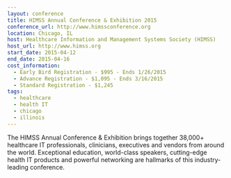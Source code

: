```yaml
---
layout: conference
title: HIMSS Annual Conference & Exhibition 2015
conference_url: http://www.himssconference.org
location: Chicago, IL
host: Healthcare Information and Management Systems Society (HIMSS)
host_url: http://www.himss.org
start_date: 2015-04-12
end_date: 2015-04-16
cost_information:
  - Early Bird Registration - $995 - Ends 1/26/2015
  - Advance Registration - $1,095 - Ends 3/16/2015
  - Standard Registration - $1,245
tags:
  - healthcare
  - health IT
  - chicago
  - illinois
---
```


The HIMSS Annual Conference & Exhibition brings together 38,000+ healthcare IT
professionals, clinicians, executives and vendors from around the world. Exceptional
education, world-class speakers, cutting-edge health IT products and powerful networking
are hallmarks of this industry-leading conference.